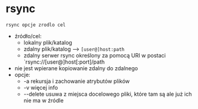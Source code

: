 # rsync
`rsync opcje zrodlo cel`
- źródło/cel:
  - lokalny plik/katalog
  - zdalny plik/katalog --> `[user@]host:path`
  - zdalny serwer rsync określony za pomocą URI w postaci `rsync://[user@]host[:port]/path 
- nie jest wpierane kopiowanie zdalny do zdalnego
- opcje:
  - -a rekursja i zachowanie atrybutów plików
  - -v więcej info
  - --delete usuwa z miejsca docelowego pliki, które tam są ale już ich nie ma w źródle
